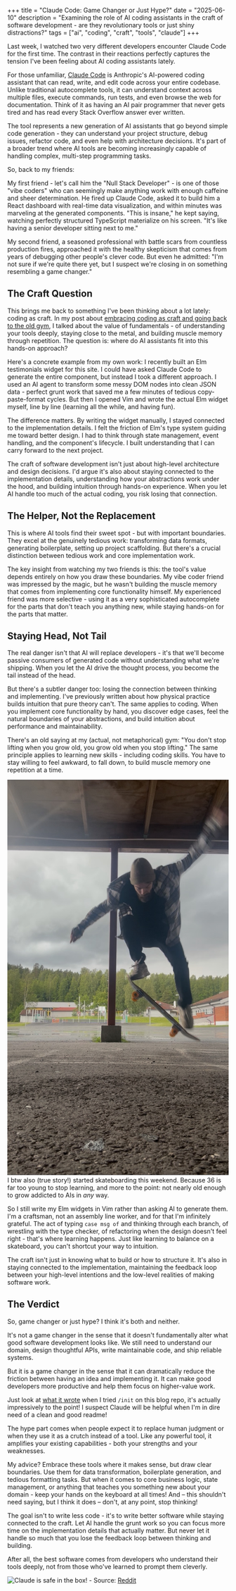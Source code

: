+++
title = "Claude Code: Game Changer or Just Hype?"
date = "2025-06-10"
description = "Examining the role of AI coding assistants in the craft of software development - are they revolutionary tools or just shiny distractions?"
tags = ["ai", "coding", "craft", "tools", "claude"]
+++

Last week, I watched two very different developers encounter Claude Code for the first time. The contrast in their reactions perfectly captures the tension I've been feeling about AI coding assistants lately.

For those unfamiliar, [Claude Code](https://www.anthropic.com/claude-code) is Anthropic's AI-powered coding assistant that can read, write, and edit code across your entire codebase. Unlike traditional autocomplete tools, it can understand context across multiple files, execute commands, run tests, and even browse the web for documentation. Think of it as having an AI pair programmer that never gets tired and has read every Stack Overflow answer ever written.

The tool represents a new generation of AI assistants that go beyond simple code generation - they can understand your project structure, debug issues, refactor code, and even help with architecture decisions. It's part of a broader trend where AI tools are becoming increasingly capable of handling complex, multi-step programming tasks.

So, back to my friends:

My first friend - let's call him the "Null Stack Developer" - is one of those "vibe coders" who can seemingly make anything work with enough caffeine and sheer determination. He fired up Claude Code, asked it to build him a React dashboard with real-time data visualization, and within minutes was marveling at the generated components. "This is insane," he kept saying, watching perfectly structured TypeScript materialize on his screen. "It's like having a senior developer sitting next to me."

My second friend, a seasoned professional with battle scars from countless production fires, approached it with the healthy skepticism that comes from years of debugging other people's clever code. But even he admitted: "I'm not sure if we're quite there yet, but I suspect we're closing in on something resembling a game changer."

## The Craft Question

This brings me back to something I've been thinking about a lot lately: coding as craft. In my post about [embracing coding as craft and going back to the old gym](/posts/coding-as-craft-going-back-to-the-old-gym/), I talked about the value of fundamentals - of understanding your tools deeply, staying close to the metal, and building muscle memory through repetition. The question is: where do AI assistants fit into this hands-on approach?

Here's a concrete example from my own work: I recently built an Elm testimonials widget for this site. I could have asked Claude Code to generate the entire component, but instead I took a different approach. I used an AI agent to transform some messy DOM nodes into clean JSON data - perfect grunt work that saved me a few minutes of tedious copy-paste-format cycles. But then I opened Vim and wrote the actual Elm widget myself, line by line (learning all the while, and having fun).

The difference matters. By writing the widget manually, I stayed connected to the implementation details. I felt the friction of Elm's type system guiding me toward better design. I had to think through state management, event handling, and the component's lifecycle. I built understanding that I can carry forward to the next project.

The craft of software development isn't just about high-level architecture and design decisions. I'd argue it's also about staying connected to the implementation details, understanding how your abstractions work under the hood, and building intuition through hands-on experience. When you let AI handle too much of the actual coding, you risk losing that connection.

## The Helper, Not the Replacement

This is where AI tools find their sweet spot - but with important boundaries. They excel at the genuinely tedious work: transforming data formats, generating boilerplate, setting up project scaffolding. But there's a crucial distinction between tedious work and core implementation work.

The key insight from watching my two friends is this: the tool's value depends entirely on how you draw these boundaries. My vibe coder friend was impressed by the magic, but he wasn't building the muscle memory that comes from implementing core functionality himself. My experienced friend was more selective - using it as a very sophisticated autocomplete for the parts that don't teach you anything new, while staying hands-on for the parts that matter.

## Staying Head, Not Tail

The real danger isn't that AI will replace developers - it's that we'll become passive consumers of generated code without understanding what we're shipping. When you let the AI drive the thought process, you become the tail instead of the head.

But there's a subtler danger too: losing the connection between thinking and implementing. I've previously written about how physical practice builds intuition that pure theory can't. The same applies to coding. When you implement core functionality by hand, you discover edge cases, feel the natural boundaries of your abstractions, and build intuition about performance and maintainability.

There's an old saying at my (actual, not metaphorical) gym: "You don't stop lifting when you grow old, you grow old when you stop lifting." The same principle applies to learning new skills - including coding skills. You have to stay willing to feel awkward, to fall down, to build muscle memory one repetition at a time.

![A basic Ollie](/images/skateboard.jpg)
I btw also (true story!) started skateboarding this weekend. Because 36 is far too young to stop learning, and more to the point: not nearly old enough to grow addicted to AIs in _any_ way.

So I still write my Elm widgets in Vim rather than asking AI to generate them. I'm a craftsman, not an assembly line worker, and for that I'm infinitely grateful. The act of typing `case msg of` and thinking through each branch, of wrestling with the type checker, of refactoring when the design doesn't feel right - that's where learning happens. Just like learning to balance on a skateboard, you can't shortcut your way to intuition.

The craft isn't just in knowing what to build or how to structure it. It's also in staying connected to the implementation, maintaining the feedback loop between your high-level intentions and the low-level realities of making software work.

## The Verdict

So, game changer or just hype? I think it's both and neither.

It's not a game changer in the sense that it doesn't fundamentally alter what good software development looks like. We still need to understand our domain, design thoughtful APIs, write maintainable code, and ship reliable systems.

But it is a game changer in the sense that it can dramatically reduce the friction between having an idea and implementing it. It can make good developers more productive and help them focus on higher-value work.

Just look at [what it wrote](https://github.com/cekrem/cekrem.github.io/blob/master/CLAUDE.md) when I tried `/init` on this blog repo, it's actually impressively to the point! I suspect Claude will be helpful when I'm in dire need of a clean and good readme!

The hype part comes when people expect it to replace human judgment or when they use it as a crutch instead of a tool. Like any powerful tool, it amplifies your existing capabilities - both your strengths and your weaknesses.

My advice? Embrace these tools where it makes sense, but draw clear boundaries. Use them for data transformation, boilerplate generation, and tedious formatting tasks. But when it comes to core business logic, state management, or anything that teaches you something new about your domain - keep your hands on the keyboard at all times! And – this shouldn't need saying, but I think it does – don't, at any point, stop thinking!

The goal isn't to write less code - it's to write better software while staying connected to the craft. Let AI handle the grunt work so you can focus more time on the implementation details that actually matter. But never let it handle so much that you lose the feedback loop between thinking and building.

After all, the best software comes from developers who understand their tools deeply, not from those who've learned to prompt them cleverly.

![Claude is safe in the box!](https://i.redd.it/kww2c0no7i6f1.png)
\- Source: [Reddit](https://www.reddit.com/r/ClaudeAI/comments/1l9ngnb/he_cannot_be_stopped/)
